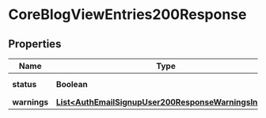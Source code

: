 

# CoreBlogViewEntries200Response


## Properties

| Name | Type | Description | Notes |
|------------ | ------------- | ------------- | -------------|
|**status** | **Boolean** | status: true if success |  |
|**warnings** | [**List&lt;AuthEmailSignupUser200ResponseWarningsInner&gt;**](AuthEmailSignupUser200ResponseWarningsInner.md) |  |  [optional] |




